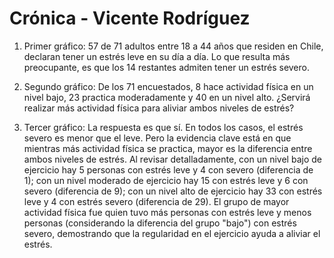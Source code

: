 # Crónica - Vicente Rodríguez

1. Primer gráfico: 57 de 71 adultos entre 18 a 44 años que residen en Chile, declaran tener un estrés leve en su día a día. Lo que resulta más preocupante, es que los 14 restantes admiten tener un estrés severo.

2. Segundo gráfico: De los 71 encuestados, 8 hace actividad física en un nivel bajo, 23 practica moderadamente y 40 en un nivel alto. ¿Servirá realizar más actividad física para aliviar ambos niveles de estrés?

3. Tercer gráfico: La respuesta es que sí. En todos los casos, el estrés severo es menor que el leve. Pero la evidencia clave está en que mientras más actividad física se practica, mayor es la diferencia entre ambos niveles de estrés. Al revisar detalladamente, con un nivel bajo de ejercicio hay 5 personas con estrés leve y 4 con severo (diferencia de 1); con un nivel moderado de ejercicio hay 15 con estrés leve y 6 con severo (diferencia de 9); con un nivel alto de ejercicio hay 33 con estrés leve y 4 con estrés severo (diferencia de 29). El grupo de mayor actividad física fue quien tuvo más personas con estrés leve y menos personas (considerando la diferencia del grupo "bajo") con estrés severo, demostrando que la regularidad en el ejercicio ayuda a aliviar el estrés.